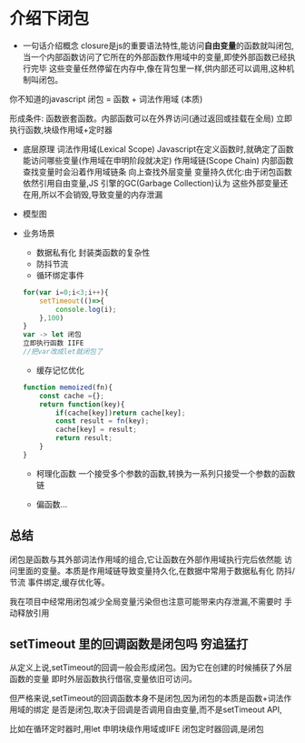 # 介绍下闭包

- 一句话介绍概念
closure是js的重要语法特性,能访问**自由变量**的函数就叫闭包,
当一个内部函数访问了它所在的外部函数作用域中的变量,即使外部函数已经执行完毕
这些变量任然停留在内存中,像在背包里一样,供内部还可以调用,这种机制叫闭包。

你不知道的javascript 闭包 = 函数 + 词法作用域  (本质)

形成条件: 函数嵌套函数。内部函数可以在外界访问(通过返回或挂载在全局)
    立即执行函数,块级作用域+定时器
    
- 底层原理
    词法作用域(Lexical Scope)
    Javascript在定义函数时,就确定了函数能访问哪些变量(作用域在申明阶段就决定)
    作用域链(Scope Chain) 内部函数查找变量时会沿着作用域链条
    向上查找外层变量
    变量持久优化:由于闭包函数依然引用自由变量,JS 引擎的GC(Garbage Collection)认为
    这些外部变量还在用,所以不会销毁,导致变量的内存泄漏


- 模型图



- 业务场景

    - 数据私有化
        封装类函数的复杂性
    - 防抖节流
    - 循环绑定事件
    ```js
    for(var i=0;i<3;i++){
        setTimeout(()=>{
            console.log(i);
        },100)
    }
    var -> let 闭包
    立即执行函数 IIFE
    //把var改成let就闭包了
    ```

    - 缓存记忆优化
    ```js
    function memoized(fn){
        const cache ={};
        return function(key){
            if(cache[key])return cache[key];
            const result = fn(key);
            cache[key] = result;
            return result;
        }
    }
    ```
    - 柯理化函数
    一个接受多个参数的函数,转换为一系列只接受一个参数的函数链

    - 偏函数...

## 总结

闭包是函数与其外部词法作用域的组合,它让函数在外部作用域执行完后依然能
访问里面的变量。本质是作用域链导致变量持久化,在数据中常用于数据私有化
防抖/节流 事件绑定,缓存优化等。

我在项目中经常用闭包减少全局变量污染但也注意可能带来内存泄漏,不需要时
手动释放引用

## setTimeout  里的回调函数是闭包吗 穷追猛打
从定义上说,setTimeout的回调一般会形成闭包。因为它在创建的时候捕获了外层函数的变量
即时外层函数执行借宿,变量依旧可访问。

但严格来说,setTimeout的回调函数本身不是闭包,因为闭包的本质是函数+词法作用域的绑定
是否是闭包,取决于回调是否调用自由变量,而不是setTimeout API,

比如在循环定时器时,用let 申明块级作用域或IIFE 闭包定时器回调,是闭包
